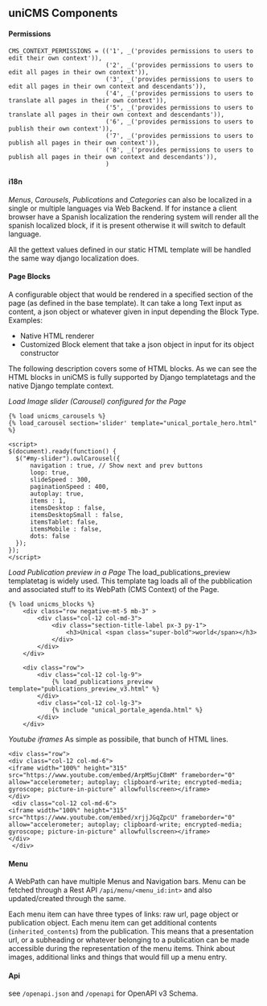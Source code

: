uniCMS Components
-----------------

#### Permissions

````
CMS_CONTEXT_PERMISSIONS = (('1', _('provides permissions to users to edit their own context')),
                           ('2', _('provides permissions to users to edit all pages in their own context')),
                           ('3', _('provides permissions to users to edit all pages in their own context and descendants')),
                           ('4', _('provides permissions to users to translate all pages in their own context')),
                           ('5', _('provides permissions to users to translate all pages in their own context and descendants')),
                           ('6', _('provides permissions to users to publish their own context')),
                           ('7', _('provides permissions to users to publish all pages in their own context')),
                           ('8', _('provides permissions to users to publish all pages in their own context and descendants')),
                           )
````

#### i18n

*Menus*, *Carousels*, *Publications* and *Categories* can also be localized in a single or multiple languages via Web Backend. If for instance a client browser have a Spanish localization the rendering system will render all the spanish localized block, if it is present otherwise it will switch to default language.

All the gettext values defined in our static HTML template will be handled the same way django localization does.

#### Page Blocks

A configurable object that would be rendered in a specified section of the page (as defined in the base template).
It can take a long Text input as content, a json object or whatever given in input depending the Block Type.
Examples:

- Native HTML renderer
- Customized Block element that take a json object in input for its object constructor

The following description covers some of HTML blocks.
As we can see the HTML blocks in uniCMS is fully supported by Django templatetags and the native Django template context.


*Load Image slider (Carousel) configured for the Page*
````
{% load unicms_carousels %}
{% load_carousel section='slider' template="unical_portale_hero.html" %}

<script>
$(document).ready(function() {
  $("#my-slider").owlCarousel({
      navigation : true, // Show next and prev buttons
      loop: true,
      slideSpeed : 300,
      paginationSpeed : 400,
      autoplay: true,
      items : 1,
      itemsDesktop : false,
      itemsDesktopSmall : false,
      itemsTablet: false,
      itemsMobile : false,
      dots: false
  });
});
</script>
````

*Load Publication preview in a Page*
The load_publications_preview templatetag is widely used. This template tag loads all of the pubblication and associated stuff to its WebPath (CMS Context) of the Page.

````
{% load unicms_blocks %}
    <div class="row negative-mt-5 mb-3" >
        <div class="col-12 col-md-3">
            <div class="section-title-label px-3 py-1">
                <h3>Unical <span class="super-bold">world</span></h3>
            </div>
        </div>
    </div>

    <div class="row">
        <div class="col-12 col-lg-9">
            {% load_publications_preview template="publications_preview_v3.html" %}
        </div>
        <div class="col-12 col-lg-3">
            {% include "unical_portale_agenda.html" %}
        </div>
    </div>
````

*Youtube iframes*
As simple as possibile, that bunch of HTML lines.
````
<div class="row">
<div class="col-12 col-md-6">
<iframe width="100%" height="315" src="https://www.youtube.com/embed/ArpMSujC8mM" frameborder="0" allow="accelerometer; autoplay; clipboard-write; encrypted-media; gyroscope; picture-in-picture" allowfullscreen></iframe>
</div>
 <div class="col-12 col-md-6">
<iframe width="100%" height="315" src="https://www.youtube.com/embed/xrjjJGqZpcU" frameborder="0" allow="accelerometer; autoplay; clipboard-write; encrypted-media; gyroscope; picture-in-picture" allowfullscreen></iframe>
</div>
 </div>
````


#### Menu

A WebPath can have multiple Menus and Navigation bars.
Menu can be fetched through a Rest API `/api/menu/<menu_id:int>` and also updated/created through the same.

Each menu item can have three types of links: raw url, page object or publication object.
Each menu item can get additional contents (`inherited_contents`) from the publication. This means that a presentation url, or a subheading or whatever belonging to a publication can be made accessible during the representation of the menu items. Think about images, additional links and things that would fill up a menu entry.


#### Api

see `/openapi.json` and `/openapi` for OpenAPI v3 Schema.
